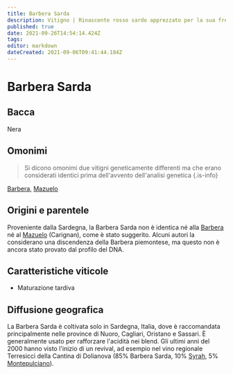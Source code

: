 ```yaml
---
title: Barbera Sarda
description: Vitigno | Rinascente rosso sardo apprezzato per la sua fresca acidità
published: true
date: 2021-09-26T14:54:14.424Z
tags: 
editor: markdown
dateCreated: 2021-09-06T09:41:44.184Z
---
```


# Barbera Sarda

## Bacca
Nera


## Omonimi
> Si dicono omonimi due vitigni geneticamente differenti ma che erano considerati identici prima dell'avvento dell'analisi genetica
{.is-info}

[Barbera](/vitigni/bacca-nera/barbera), [Mazuelo](/vitigni/Spagna/bacca-nera/mazuelo)

## Origini e parentele
Proveniente dalla Sardegna, la Barbera Sarda non è identica né alla [Barbera](/vitigni/bacca-nera/barbera) né al [Mazuelo](/vitigni/Spagna/bacca-nera/mazuelo) (Carignan), come è stato suggerito. Alcuni autori la considerano una discendenza della Barbera piemontese, ma questo non è ancora stato provato dal profilo del DNA.

## Caratteristiche viticole
- Maturazione tardiva

## Diffusione geografica
La Barbera Sarda è coltivata solo in Sardegna, Italia, dove è raccomandata principalmente nelle province di Nuoro, Cagliari, Oristano e Sassari. È generalmente usato per rafforzare l'acidità nei blend. Gli ultimi anni del 2000 hanno visto l'inizio di un revival, ad esempio nel vino regionale Terresicci della Cantina di Dolianova (85% Barbera Sarda, 10% [Syrah](/vitigni/Italia/syrah), 5% [Montepulciano](/vitigni/Italia/montepulciano)).

